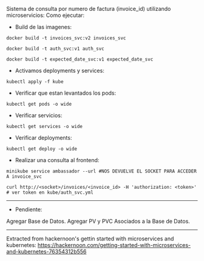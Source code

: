 Sistema de consulta por numero de factura (invoice_id) utilizando microservicios:
Como ejecutar:
* Build de las imagenes:

 `docker build -t invoices_svc:v2 invoices_svc`

 `docker build -t auth_svc:v1 auth_svc`

 `docker build -t expected_date_svc:v1 expected_date_svc`

* Activamos deployments y services:

 `kubectl apply -f kube`

* Verificar que estan levantados los pods:

 `kubectl get pods -o wide`

* Verificar servicios:

 `kubectl get services -o wide`

* Verificar deployments:

 `kubectl get deploy -o wide`

* Realizar una consulta al frontend:

 `minikube service ambassador --url #NOS DEVUELVE EL SOCKET PARA ACCEDER A invoice_svc`

 `curl http://<socket>/invoices/<invoice_id> -H 'authorization: <token>' # ver token en kube/auth_svc.yml`

---

* Pendiente:

 Agregar Base de Datos.
 Agregar PV y PVC Asociados a la Base de Datos.

---
Extracted from hackernoon's gettin started with microservices and kubernetes:
https://hackernoon.com/getting-started-with-microservices-and-kubernetes-76354312b556
